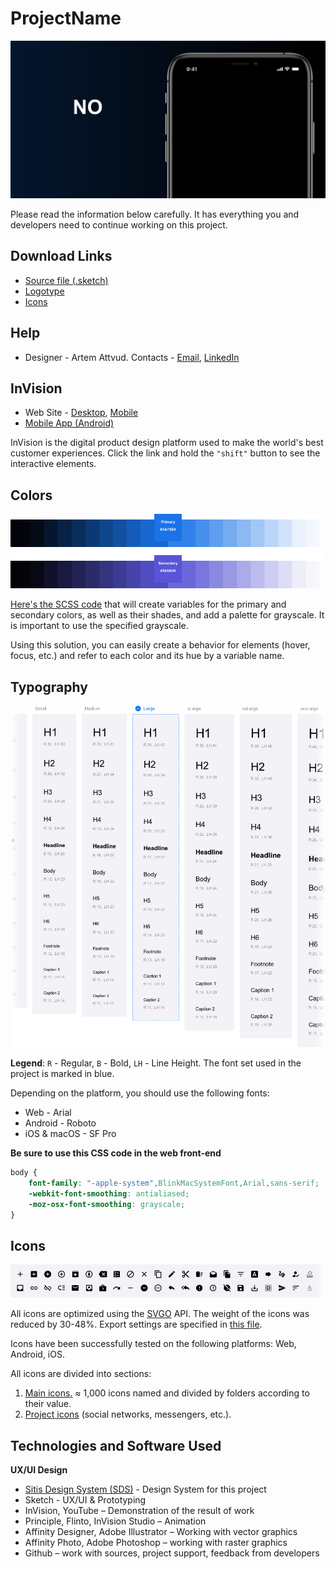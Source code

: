 # ProjectName

![Cover.img](/02%20-%20Export/Project%20overview/GitHub/Cover.png)

Please read the information below carefully. It has everything you and developers need to continue working on this project.

## Download Links
- [Source file (.sketch)]()
- [Logotype](/Export/Branding/Logotype/)
- [Icons](#Icons)

## Help

- Designer - Artem Attvud. Contacts - [Email](mailto:w@res.pm), [LinkedIn](https://www.linkedin.com/in/attvud)

## InVision

- Web Site - [Desktop](), [Mobile]()
- [Mobile App (Android)]()

InVision is the digital product design platform used to make the world's best customer experiences. Click the link and hold the `"shift"` button to see the interactive elements.

## Colors
![Colors.img](/02%20-%20Export/Project%20overview/GitHub/Colors.png)

[Here's the SCSS code]() that will create variables for the primary and secondary colors, as well as their shades, and add a palette for grayscale. It is important to use the specified grayscale.

Using this solution, you can easily create a behavior for elements (hover, focus, etc.) and refer to each color and its hue by a variable name.

## Typography

![Typography.img](/02%20-%20Export/Project%20overview/GitHub/Typography.png)

**Legend**: `R` - Regular, `B` - Bold, `LH` - Line Height. The font set used in the project is marked in blue.

Depending on the platform, you should use the following fonts:

- Web - Arial
- Android - Roboto
- iOS & macOS - SF Pro

**Be sure to use this CSS code in the web front-end**

```css
body {
    font-family: "-apple-system",BlinkMacSystemFont,Arial,sans-serif;
    -webkit-font-smoothing: antialiased;
    -moz-osx-font-smoothing: grayscale;
}
```

## Icons

![Icons.img](/02%20-%20Export/Project%20overview/GitHub/Icons.png)

All icons are optimized using the [SVGO](https://github.com/svg/svgo) API. The weight of the icons was reduced by 30-48%. Export settings are specified in [this file]().

Icons have been successfully tested on the following platforms: Web, Android, iOS.

All icons are divided into sections:

1. [Main icons.]() ≈ 1,000 icons named and divided by folders according to their value.
2. [Project icons]() (social networks, messengers, etc.).

## Technologies and Software Used

**UX/UI Design**

- [Sitis Design System (SDS)]() - Design System for this project
- Sketch - UX/UI & Prototyping
- InVision, YouTube – Demonstration of the result of work
- Principle, Flinto, InVision Studio – Animation
- Affinity Designer, Adobe Illustrator – Working with vector graphics
- Affinity Photo, Adobe Photoshop – working with raster graphics
- Github – work with sources, project support, feedback from developers
